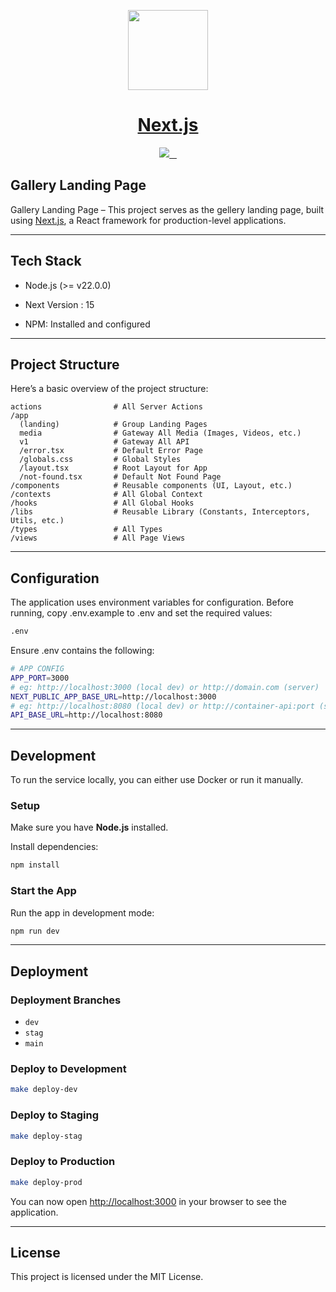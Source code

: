 <p align="center">
  <a href="https://nextjs.org">
    <picture>
      <source media="(prefers-color-scheme: dark)" srcset="https://assets.vercel.com/image/upload/v1662130559/nextjs/Icon_dark_background.png">
      <img src="https://assets.vercel.com/image/upload/v1662130559/nextjs/Icon_light_background.png" height="128">
    </picture>
    <h1 align="center">Next.js</h1>
  </a>
</p>

<p align="center">
  <a aria-label="Vercel logo" href="https://vercel.com">
    <img src="https://img.shields.io/badge/MADE%20BY%20Vercel-000000.svg?style=for-the-badge&logo=Vercel&labelColor=000">
  </a>
  <a aria-label="NPM version" href="https://www.npmjs.com/package/next">
    <img alt="" src="https://img.shields.io/npm/v/next.svg?style=for-the-badge&labelColor=000000">
  </a>
  <a aria-label="License" href="https://github.com/vercel/next.js/blob/canary/license.md">
    <img alt="" src="https://img.shields.io/npm/l/next.svg?style=for-the-badge&labelColor=000000">
  </a>
  <a aria-label="Join the community on GitHub" href="https://github.com/vercel/next.js/discussions">
    <img alt="" src="https://img.shields.io/badge/Join%20the%20community-blueviolet.svg?style=for-the-badge&logo=Next.js&labelColor=000000&logoWidth=20">
  </a>
</p>

## Gallery Landing Page

Gallery Landing Page – This project serves as the gellery landing page, built using [Next.js](https://nextjs.org/), a React framework for production-level applications.

---

## Tech Stack

- Node.js (>= v22.0.0)

- Next Version : 15

- NPM: Installed and configured

---

## Project Structure

Here’s a basic overview of the project structure:

```
actions                # All Server Actions
/app
  (landing)            # Group Landing Pages
  media                # Gateway All Media (Images, Videos, etc.)
  v1                   # Gateway All API
  /error.tsx           # Default Error Page
  /globals.css         # Global Styles
  /layout.tsx          # Root Layout for App
  /not-found.tsx       # Default Not Found Page
/components            # Reusable components (UI, Layout, etc.)
/contexts              # All Global Context
/hooks                 # All Global Hooks
/libs                  # Reusable Library (Constants, Interceptors, Utils, etc.)
/types                 # All Types
/views                 # All Page Views
```

---

## Configuration

The application uses environment variables for configuration. Before running, copy .env.example to .env and set the required values:

```bash
.env
```

Ensure .env contains the following:

```bash
# APP CONFIG
APP_PORT=3000
# eg: http://localhost:3000 (local dev) or http://domain.com (server)
NEXT_PUBLIC_APP_BASE_URL=http://localhost:3000
# eg: http://localhost:8080 (local dev) or http://container-api:port (server)
API_BASE_URL=http://localhost:8080
```

---

## Development

To run the service locally, you can either use Docker or run it manually.

### Setup

Make sure you have **Node.js** installed.

Install dependencies:

```bash
npm install
```

### Start the App

Run the app in development mode:

```bash
npm run dev
```

---

## Deployment

### Deployment Branches

- `dev`
- `stag`
- `main`

### Deploy to Development

```bash
make deploy-dev
```

### Deploy to Staging

```bash
make deploy-stag
```

### Deploy to Production

```bash
make deploy-prod
```

You can now open [http://localhost:3000](http://localhost:3000) in your browser to see the application.

---

## License

This project is licensed under the MIT License.
